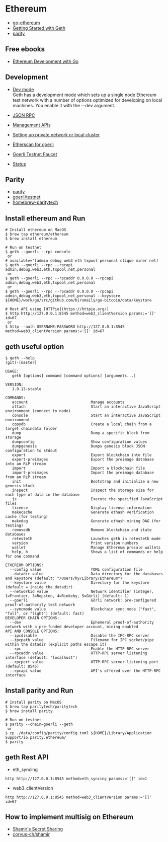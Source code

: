 # Ethereum

- [go-ethereum](https://github.com/ethereum/go-ethereum)
- [Getting Started with Geth](https://geth.ethereum.org/docs/getting-started)
- [parity](https://www.parity.io/ethereum/)

## Free ebooks
- [Ethereum Development with Go](https://goethereumbook.org/en/)

## Development
- [Dev mode](https://geth.ethereum.org/getting-started/dev-mode)  
Geth has a development mode which sets up a single node Ethereum test network with a number of options optimized for developing on local machines. You enable it with the --dev argument.

- [JSON RPC](https://github.com/ethereum/wiki/wiki/JSON-RPC)
- [Management APIs](https://github.com/ethereum/go-ethereum/wiki/Management-APIs)
- [Setting up private network or local cluster](https://github.com/ethereum/go-ethereum/wiki/Setting-up-private-network-or-local-cluster)
- [Etherscan for goerli](https://goerli.etherscan.io/)
- [Goerli Testnet Faucet](https://goerli-faucet.slock.it/)
- [Status](https://stats.goerli.net/)

## Parity
- [parity](https://www.parity.io/ethereum/)
- [goerli/testnet](https://github.com/goerli/testnet)
- [homebrew-paritytech](https://github.com/paritytech/homebrew-paritytech)

## Install ethereum and Run
```
# Install ethereum on MacOS
$ brew tap ethereum/ethereum
$ brew install ethereum

# Run on testnet
$ geth --goerli --rpc console
 or 
# available="[admin debug web3 eth txpool personal clique miner net]
$ geth --goerli --rpc --rpcapi admin,debug,web3,eth,txpool,net,personal
 or
$ geth --goerli --rpc --rpcaddr 0.0.0.0 --rpcapi admin,debug,web3,eth,txpool,net,personal
 or
$ geth --goerli --rpc --rpcaddr 0.0.0.0 --rpcapi admin,debug,web3,eth,txpool,net,personal --keystore ${HOME}/work/go/src/github.com/hiromaily/go-bitcoin/data/keystore

# Rest API using [HTTPie](https://httpie.org/)
$ http http://127.0.0.1:8545 method=web3_clientVersion params:='[]' id=67
 or
$ http --auth USERNAME:PASSWORD http://127.0.0.1:8545 method=web3_clientVersion params:='[]' id=67
```

## geth useful option
```
$ geth --help                                                                                                                                                         (git)-[master]

USAGE:
   geth [options] command [command options] [arguments...]

VERSION:
   1.9.13-stable

COMMANDS:
   account                            Manage accounts
   attach                             Start an interactive JavaScript environment (connect to node)
   console                            Start an interactive JavaScript environment
   copydb                             Create a local chain from a target chaindata folder
   dump                               Dump a specific block from storage
   dumpconfig                         Show configuration values
   dumpgenesis                        Dumps genesis block JSON configuration to stdout
   export                             Export blockchain into file
   export-preimages                   Export the preimage database into an RLP stream
   import                             Import a blockchain file
   import-preimages                   Import the preimage database from an RLP stream
   init                               Bootstrap and initialize a new genesis block
   inspect                            Inspect the storage size for each type of data in the database
   js                                 Execute the specified JavaScript files
   license                            Display license information
   makecache                          Generate ethash verification cache (for testing)
   makedag                            Generate ethash mining DAG (for testing)
   removedb                           Remove blockchain and state databases
   retesteth                          Launches geth in retesteth mode
   version                            Print version numbers
   wallet                             Manage Ethereum presale wallets
   help, h                            Shows a list of commands or help for one command
```
```
ETHEREUM OPTIONS:
  --config value                      TOML configuration file
  --datadir value                     Data directory for the databases and keystore (default: "/Users/hy/Library/Ethereum")
  --keystore value                    Directory for the keystore (default = inside the datadir)
  --networkid value                   Network identifier (integer, 1=Frontier, 3=Ropsten, 4=Rinkeby, 5=Görli) (default: 1)
  --goerli                            Görli network: pre-configured proof-of-authority test network
  --syncmode value                    Blockchain sync mode ("fast", "full", or "light") (default: fast)
DEVELOPER CHAIN OPTIONS:
  --dev                               Ephemeral proof-of-authority network with a pre-funded developer account, mining enabled
API AND CONSOLE OPTIONS:
  --ipcdisable                        Disable the IPC-RPC server
  --ipcpath value                     Filename for IPC socket/pipe within the datadir (explicit paths escape it)
  --rpc                               Enable the HTTP-RPC server
  --rpcaddr value                     HTTP-RPC server listening interface (default: "localhost")
  --rpcport value                     HTTP-RPC server listening port (default: 8545)
  --rpcapi value                      API's offered over the HTTP-RPC interface
```

## Install parity and Run
```
# Install parity on MacOS
$ brew tap paritytech/paritytech
$ brew install parity

# Run on testnet
$ parity --chain=goerli --geth
 or
$ cp ./data/config/parity/config.toml ${HOME}/Library/Application Support/io.parity.ethereum/
$ parity
```

## geth Rest API
- eth_syncing
```
http http://127.0.0.1:8545 method=eth_syncing params:='[]' id=1
```
- web3_clientVersion
```
http http://127.0.0.1:8545 method=web3_clientVersion params:='[]' id=67
```



## How to implement multisig on Ethereum
- [Shamir's Secret Sharing](https://en.wikipedia.org/wiki/Shamir%27s_Secret_Sharing)
- [corvus-ch/shamir](https://github.com/corvus-ch/shamir)
